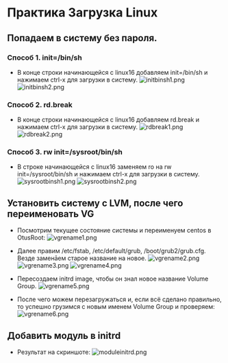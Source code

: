 # Практика Загрузка Linux

## Попадаем в систему без пароля.

### Способ 1. init=/bin/sh

+ В конце строки начинающейся с linux16 добавляем init=/bin/sh и нажимаем сtrl-x для загрузки в систему.
![initbinsh1.png](initbinsh1.png)
![initbinsh2.png](initbinsh2.png)

### Способ 2. rd.break

+ В конце строки начинающейся с linux16 добавляем rd.break и нажимаем сtrl-x для загрузки в систему.
![rdbreak1.png](rdbreak1.png)
![rdbreak2.png](rdbreak2.png)

### Способ 3. rw init=/sysroot/bin/sh

+ В строке начинающейся с linux16 заменяем ro на rw init=/sysroot/bin/sh и нажимаем сtrl-x для загрузки в систему.
![sysrootbinsh1.png](sysrootbinsh1.png)
![sysrootbinsh2.png](sysrootbinsh2.png)

## Установить систему с LVM, после чего переименовать VG

+ Посмотрим текущее состояние системы и переименуем centos в OtusRoot:
![vgrename1.png](vgrename1.png)

+ Далее правим /etc/fstab, /etc/default/grub, /boot/grub2/grub.cfg. Везде заменāем старое название на новое.
![vgrename2.png](vgrename2.png)
![vgrename3.png](vgrename3.png)
![vgrename4.png](vgrename4.png)

+ Пересоздаем initrd image, чтобы он знал новое название Volume Group.
![vgrename5.png](vgrename5.png)

+ После чего можем перезагружаться и, если всё сделано правильно, то успешно грузимся с новым именем Volume Group и проверяем:
![vgrename6.png](vgrename6.png)

## Добавить модуль в initrd

+ Результат на скриншоте:
![moduleinitrd.png](moduleinitrd.png)

